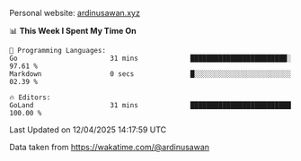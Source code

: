 Personal website: [ardinusawan.xyz](https://ardinusawan.xyz)

<!--START_SECTION:waka-->
📊 **This Week I Spent My Time On** 

```text
💬 Programming Languages: 
Go                       31 mins             ████████████████████████░   97.61 % 
Markdown                 0 secs              █░░░░░░░░░░░░░░░░░░░░░░░░   02.39 % 

🔥 Editors: 
GoLand                   31 mins             █████████████████████████   100.00 % 
```


 Last Updated on 12/04/2025 14:17:59 UTC
<!--END_SECTION:waka-->
Data taken from https://wakatime.com/@ardinusawan
